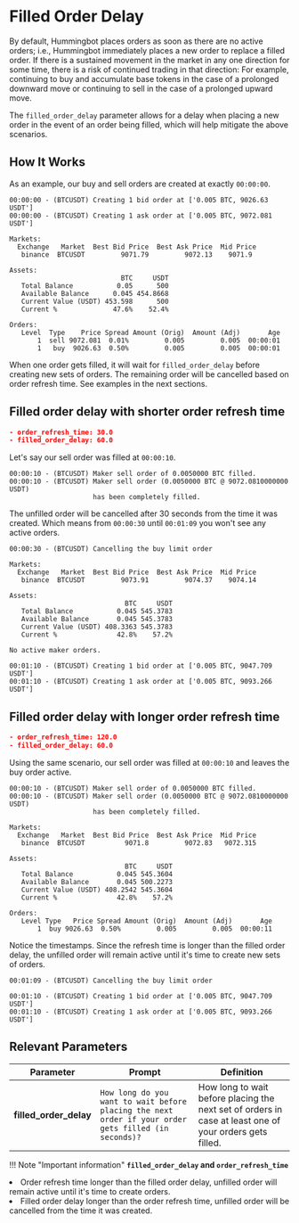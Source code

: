 # Filled Order Delay

By default, Hummingbot places orders as soon as there are no active orders; i.e., Hummingbot immediately places a new order to replace a filled order. If there is a sustained movement in the market in any one direction for some time, there is a risk of continued trading in that direction: For example, continuing to buy and accumulate base tokens in the case of a prolonged downward move or continuing to sell in the case of a prolonged upward move.

The `filled_order_delay` parameter allows for a delay when placing a new order in the event of an order being filled, which will help mitigate the above scenarios.


## How It Works

As an example, our buy and sell orders are created at exactly `00:00:00`.

```
00:00:00 - (BTCUSDT) Creating 1 bid order at ['0.005 BTC, 9026.63 USDT']
00:00:00 - (BTCUSDT) Creating 1 ask order at ['0.005 BTC, 9072.081 USDT']
```
```
Markets:                                                                 
  Exchange   Market  Best Bid Price  Best Ask Price  Mid Price
   binance  BTCUSDT         9071.79         9072.13    9071.9
                                                                        
Assets:                                                                 
                            BTC     USDT                                
   Total Balance           0.05      500                                
   Available Balance      0.045 454.8668                                
   Current Value (USDT) 453.598      500                                
   Current %              47.6%    52.4%                                
                                                                        
Orders:                                                                 
   Level  Type    Price Spread Amount (Orig)  Amount (Adj)       Age
       1  sell 9072.081  0.01%         0.005         0.005  00:00:01
       1   buy  9026.63  0.50%         0.005         0.005  00:00:01
```

When one order gets filled, it will wait for `filled_order_delay` before creating new sets of orders. The remaining order will be cancelled based on order refresh time. See examples in the next sections.


## Filled order delay with shorter order refresh time

```json
- order_refresh_time: 30.0
- filled_order_delay: 60.0
```

Let's say our sell order was filled at `00:00:10`.

```
00:00:10 - (BTCUSDT) Maker sell order of 0.0050000 BTC filled.
00:00:10 - (BTCUSDT) Maker sell order (0.0050000 BTC @ 9072.0810000000 USDT)
                     has been completely filled.
```

The unfilled order will be cancelled after 30 seconds from the time it was created. Which means from `00:00:30` until `00:01:09` you won't see any active orders.

```
00:00:30 - (BTCUSDT) Cancelling the buy limit order
```
```
Markets:                                                                 
  Exchange   Market  Best Bid Price  Best Ask Price  Mid Price
   binance  BTCUSDT         9073.91         9074.37    9074.14
                                                                         
Assets:                                                                  
                             BTC     USDT                                
   Total Balance           0.045 545.3783                                
   Available Balance       0.045 545.3783                                
   Current Value (USDT) 408.3363 545.3783                                
   Current %               42.8%    57.2%                                
                                                                         
No active maker orders.                                                  
```
```
00:01:10 - (BTCUSDT) Creating 1 bid order at ['0.005 BTC, 9047.709 USDT']
00:01:10 - (BTCUSDT) Creating 1 ask order at ['0.005 BTC, 9093.266 USDT']
```

## Filled order delay with longer order refresh time

```json
- order_refresh_time: 120.0
- filled_order_delay: 60.0
```

Using the same scenario, our sell order was filled at `00:00:10` and leaves the buy order active.

```
00:00:10 - (BTCUSDT) Maker sell order of 0.0050000 BTC filled.
00:00:10 - (BTCUSDT) Maker sell order (0.0050000 BTC @ 9072.0810000000 USDT)
                     has been completely filled.
```
```
Markets:                                                                 
  Exchange   Market  Best Bid Price  Best Ask Price  Mid Price
   binance  BTCUSDT          9071.8         9072.83   9072.315
                                                                       
Assets:                                                                
                             BTC     USDT                              
   Total Balance           0.045 545.3604                              
   Available Balance       0.045 500.2273                              
   Current Value (USDT) 408.2542 545.3604                              
   Current %               42.8%    57.2%                              
                                                                       
Orders:                                                                
   Level Type   Price Spread Amount (Orig)  Amount (Adj)       Age
       1  buy 9026.63  0.50%         0.005         0.005  00:00:11
```

Notice the timestamps. Since the refresh time is longer than the filled order delay, the unfilled order will remain active until it's time to create new sets of orders.

```
00:01:09 - (BTCUSDT) Cancelling the buy limit order
```
```
00:01:10 - (BTCUSDT) Creating 1 bid order at ['0.005 BTC, 9047.709 USDT']
00:01:10 - (BTCUSDT) Creating 1 ask order at ['0.005 BTC, 9093.266 USDT']
```


## Relevant Parameters

| Parameter | Prompt | Definition |
|-----------|--------|------------|
| **filled_order_delay** | `How long do you want to wait before placing the next order if your order gets filled (in seconds)?` | How long to wait before placing the next set of orders in case at least one of your orders gets filled. |

!!! Note "Important information"
    **`filled_order_delay` and `order_refresh_time`**
    <li> Order refresh time longer than the filled order delay, unfilled order will remain active until it's time to create orders.
    <li> Filled order delay longer than the order refresh time, unfilled order will be cancelled from the time it was created.
